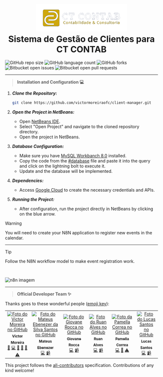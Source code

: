 <h1 align="center">
  <img src="https://github.com/victormoreiraofc/client-manager/blob/main/src/images/ctcontab.png" alt="Logo CT CONTAB" width="300">
  <br>Sistema de Gestão de Clientes para CT CONTAB
</h1>

![GitHub repo size](https://img.shields.io/github/repo-size/victormoreiraofc/client-manager?style=for-the-badge)
![GitHub language count](https://img.shields.io/github/languages/count/victormoreiraofc/client-manager?style=for-the-badge)
![GitHub forks](https://img.shields.io/github/forks/victormoreiraofc/client-manager?style=for-the-badge)
![Bitbucket open issues](https://img.shields.io/bitbucket/issues/victormoreiraofc/client-manager?style=for-the-badge)
![Bitbucket open pull requests](https://img.shields.io/bitbucket/pr-raw/victormoreiraofc/client-manager?style=for-the-badge)

<!-- 
---

<br>
<p align="left">
  <video height="500" controls>
    <source src="src/videos/meu-video.mp4" type="video/mp4">
    Seu navegador não suporta o elemento de vídeo.
  </video>
  <br>
</p> -->

---

> **Installation and Configuration 💻**

1. ***Clone the Repository:***
   ```bash
   git clone https://github.com/victormoreiraofc/client-manager.git

2. ***Open the Project in NetBeans:***
   - Open [NetBeans IDE](https://netbeans.apache.org/front/main/download/nb25/).
   - Select "Open Project" and navigate to the cloned repository directory.
   - Open the project in NetBeans.

3. ***Database Configuration:***
   - Make sure you have [MySQL Workbanch 8.0](https://dev.mysql.com/downloads/workbench/) installed.
   - Copy the code from the [#database](https://github.com/victormoreiraofc/client-manager/blob/main/database) file and paste it into the query and click on the lightning bolt to execute it.
   - Update and the database will be implemented.

4. ***Dependencies:***
   - Access [Google Cloud](https://console.cloud.google.com/) to create the necessary credentials and APIs.

5. ***Running the Project:***
   - After configuration, run the project directly in NetBeans by clicking on the blue arrow.
   
> [!WARNING]
> You will need to create your N8N application to register new events in the calendar.

---

> [!TIP]
> Follow the N8N workflow model to make event registration work.

<br>
<p align="left">
  <img alt="n8n imagem" height="400" src="src/images/n8n.png"/>
  <br>
</p>

---

> **Official Developer Team ✨**

Thanks goes to these wonderful people ([emoji key](https://allcontributors.org/docs/en/emoji-key)):

<!-- ALL-CONTRIBUTORS-LIST:START - Do not remove or modify this section -->
<!-- prettier-ignore-start -->
<!-- markdownlint-disable -->
<table>
  <tr>
    <td align="center">
      <a href="https://github.com/victormoreiraofc">
        <img src="https://avatars.githubusercontent.com/u/121199565?v=4" width="100px;" alt="Foto do Victor Moreira no GitHub"/><br>
        <sub>
          <b>Victor Moreira</b>
        </sub>
      </a>
      <br />
        <a href="https://github.com/victormoreiraofc/client-manager/" title="Project Management">📆</a>
        <a href="https://github.com/victormoreiraofc/client-manager/commits/main/" title="Code">💻</a>
        <a href="https://github.com/victormoreiraofc/client-manager/blob/main/README.md" title="Documentation">📖</a>
        <a href="https://github.com/victormoreiraofc/client-manager/tree/main/src/images" title="Design">🎨</a>
        <a href="https://github.com/victormoreiraofc/client-manager/" title="Ideas & Planning">🤔</a>
        <a href="https://github.com/victormoreiraofc/client-manager/" title="Testing">⚠</a>
    </td>
    <td align="center">
      <a href="https://github.com/Mateus-Ebenezer">
        <img src="https://avatars.githubusercontent.com/u/143097497?v=4" width="100px;" alt="Foto do Mateus Ebenezer da Silva Santos no GitHub"/><br>
        <sub>
          <b>Mateus Ebenezer</b>
        </sub>
      </a>
      <br />
        <a href="https://github.com/victormoreiraofc/client-manager/commits/main/" title="Code">💻</a>
        <a href="https://github.com/victormoreiraofc/client-manager/" title="Video">📹</a>
    </td>
    <td align="center">
      <a href="https://github.com/GiovaneRocca03">
        <img src="https://avatars.githubusercontent.com/u/108840776?v=4" width="100px;" alt="Foto do Giovane Rocca no GitHub"/><br>
        <sub>
          <b>Giovane Rocca</b>
        </sub>
      </a>
      <br />
        <a href="https://github.com/victormoreiraofc/client-manager/commits/main/" title="Code">💻</a>
        <a href="https://github.com/victormoreiraofc/client-manager/" title="Video">📹</a>
    </td>
    <td align="center">
      <a href="https://github.com/RuanAlvesz">
        <img src="https://avatars.githubusercontent.com/u/126029084?v=4" width="100px;" alt="Foto do Ruan Alves no GitHub"/><br>
        <sub>
          <b>Ruan Alves</b>
        </sub>
      </a>
      <br />
        <a href="https://github.com/victormoreiraofc/client-manager/commits/main/" title="Code">💻</a>
        <a href="https://github.com/victormoreiraofc/client-manager/" title="Video">📹</a>
    </td>
    <td align="center">
      <a href="https://github.com/PamellaCorrea">
        <img src="https://avatars.githubusercontent.com/u/143097694?v=4" width="100px;" alt="Foto da Pamella Correa no GitHub"/><br>
        <sub>
          <b>Pamella Correa</b>
        </sub>
      </a>
      <br />
        <a href="https://github.com/victormoreiraofc/client-manager/commits/main/" title="Code">💻</a>
        <a href="https://github.com/victormoreiraofc/client-manager/blob/main/README.md" title="Documentation">📖</a>
      <a href="https://github.com/victormoreiraofc/client-manager/" title="Testing">⚠</a>
    </td>
    <td align="center">
      <a href="https://github.com/Ingenzin">
        <img src="https://avatars.githubusercontent.com/u/166843978?v=4" width="100px;" alt="Foto do Lucas Santos no GitHub"/><br>
        <sub>
          <b>Lucas Santos</b>
        </sub>
      </a>
      <br />
        <a href="https://github.com/victormoreiraofc/client-manager/commits/main/" title="Code">💻</a>
        <a href="https://github.com/victormoreiraofc/client-manager/" title="Video">📹</a>
    </td>
  </tr>
</table>

<!-- markdownlint-restore -->
<!-- prettier-ignore-end -->

<!-- ALL-CONTRIBUTORS-LIST:END -->

This project follows the [all-contributors](https://github.com/all-contributors/all-contributors) specification. Contributions of any kind welcome!
